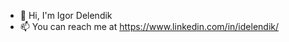 - 👋 Hi, I'm Igor Delendik
- 📫 You can reach me at https://www.linkedin.com/in/idelendik/

<!--
**idelendik/idelendik** is a ✨ _special_ ✨ repository because its `README.md` (this file) appears on your GitHub profile.

Here are some ideas to get you started:

- 🔭 I’m currently working on ...
- 🌱 I’m currently learning ...
- 👯 I’m looking to collaborate on ...
- 🤔 I’m looking for help with ...
- 💬 Ask me about ...

- 😄 Pronouns: ...
- ⚡ Fun fact: ...

Example: 
- 👀 Interested in different kinds of programming including Golang, Python, Machine Learning
- 👀 Now work as a Fullstack Web-developer with PHP, Laravel, JavaScript and VueJS
- 💞️ Open for collaborations on open-source and commercial projects
-->
